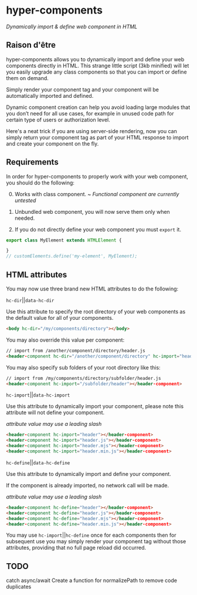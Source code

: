 # hyper-components

*Dynamically import & define web component in HTML*

## Raison d'être

hyper-components allows you to dynamically import and define your web components directly in HTML. 
This strange little script (3kb minified) will let you easily upgrade any class components so that you
can import or define them on demand.

Simply render your component tag and your component will be automatically imported and defined.

Dynamic component creation can help you avoid loading large modules that you don’t need for all use cases, 
for example in unused code path for certain type of users or authorization level.

Here's a neat trick if you are using server-side rendering, now you can simply return your component tag
as part of your HTML response to import and create your component on the fly.

## Requirements

In order for hyper-components to properly work with your web component, you should do the following:

0. Works with class component. ~ *Functional component are currently untested*

1. Unbundled web component, you will now serve them only when needed.

2. If you do not directly define your web component you must `export` it.

```js
export class MyElement extends HTMLElement {

}
// customElements.define('my-element', MyElement);
```

## HTML attributes

You may now use three brand new HTML attributes to do the following:

`hc-dir`||`data-hc-dir` 

Use this attribute to specify the root directory of your web components as the default
value for all of your components.

```html
<body hc-dir="/my/components/directory"></body>
```

You may also override this value per component:

```html
// import from /another/component/directory/header.js
<header-component hc-dir="/another/component/directory" hc-import="header"></header-component>
```

You may also specify sub folders of your root directory like this:

```html
// import from /my/components/directory/subfolder/header.js
<header-component hc-import="/subfolder/header"></header-component>
```

`hc-import`||`data-hc-import`

Use this attribute to dynamically import your component, please note this attribute
will not define your component.

*attribute value may use a leading slash*

```html
<header-component hc-import="header"></header-component>
<header-component hc-import="header.js"></header-component>
<header-component hc-import="header.mjs"></header-component>
<header-component hc-import="header.min.js"></header-component>
```

`hc-define`||`data-hc-define`

Use this attribute to dynamically import and define your component.

If the component is already imported, no network call will be made.

*attribute value may use a leading slash*

```html
<header-component hc-define="header"></header-component>
<header-component hc-define="header.js"></header-component>
<header-component hc-define="header.mjs"></header-component>
<header-component hc-define="header.min.js"></header-component>
```

You may use `hc-import`||`hc-define` once for each components then for subsequent use you may simply
render your component tag without those attributes, providing that no full page reload did occurred.

## TODO
catch async/await
Create a function for normalizePath to remove code duplicates
